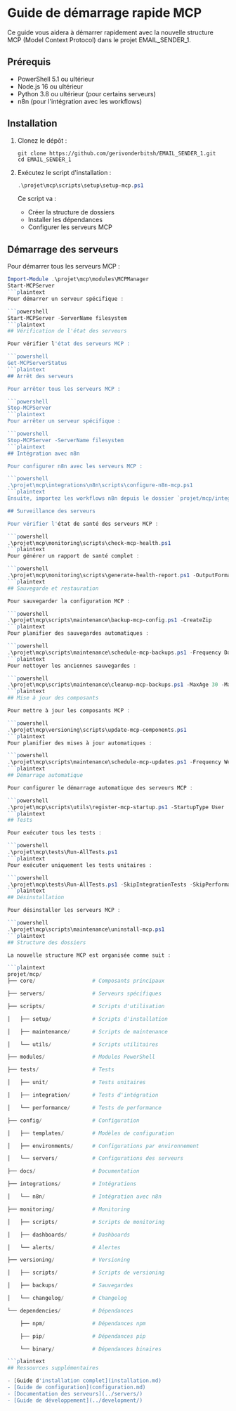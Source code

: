 # Guide de démarrage rapide MCP

Ce guide vous aidera à démarrer rapidement avec la nouvelle structure MCP (Model Context Protocol) dans le projet EMAIL_SENDER_1.

## Prérequis

- PowerShell 5.1 ou ultérieur
- Node.js 16 ou ultérieur
- Python 3.8 ou ultérieur (pour certains serveurs)
- n8n (pour l'intégration avec les workflows)

## Installation

1. Clonez le dépôt :
   ```
   git clone https://github.com/gerivonderbitsh/EMAIL_SENDER_1.git
   cd EMAIL_SENDER_1
   ```

2. Exécutez le script d'installation :
   ```powershell
   .\projet\mcp\scripts\setup\setup-mcp.ps1
   ```

   Ce script va :
   - Créer la structure de dossiers
   - Installer les dépendances
   - Configurer les serveurs MCP

## Démarrage des serveurs

Pour démarrer tous les serveurs MCP :

```powershell
Import-Module .\projet\mcp\modules\MCPManager
Start-MCPServer
```plaintext
Pour démarrer un serveur spécifique :

```powershell
Start-MCPServer -ServerName filesystem
```plaintext
## Vérification de l'état des serveurs

Pour vérifier l'état des serveurs MCP :

```powershell
Get-MCPServerStatus
```plaintext
## Arrêt des serveurs

Pour arrêter tous les serveurs MCP :

```powershell
Stop-MCPServer
```plaintext
Pour arrêter un serveur spécifique :

```powershell
Stop-MCPServer -ServerName filesystem
```plaintext
## Intégration avec n8n

Pour configurer n8n avec les serveurs MCP :

```powershell
.\projet\mcp\integrations\n8n\scripts\configure-n8n-mcp.ps1
```plaintext
Ensuite, importez les workflows n8n depuis le dossier `projet/mcp/integrations/n8n/workflows/`.

## Surveillance des serveurs

Pour vérifier l'état de santé des serveurs MCP :

```powershell
.\projet\mcp\monitoring\scripts\check-mcp-health.ps1
```plaintext
Pour générer un rapport de santé complet :

```powershell
.\projet\mcp\monitoring\scripts\generate-health-report.ps1 -OutputFormat HTML -IncludeTests
```plaintext
## Sauvegarde et restauration

Pour sauvegarder la configuration MCP :

```powershell
.\projet\mcp\scripts\maintenance\backup-mcp-config.ps1 -CreateZip
```plaintext
Pour planifier des sauvegardes automatiques :

```powershell
.\projet\mcp\scripts\maintenance\schedule-mcp-backups.ps1 -Frequency Daily -Time 02:00 -CreateZip
```plaintext
Pour nettoyer les anciennes sauvegardes :

```powershell
.\projet\mcp\scripts\maintenance\cleanup-mcp-backups.ps1 -MaxAge 30 -MaxCount 10
```plaintext
## Mise à jour des composants

Pour mettre à jour les composants MCP :

```powershell
.\projet\mcp\versioning\scripts\update-mcp-components.ps1
```plaintext
Pour planifier des mises à jour automatiques :

```powershell
.\projet\mcp\scripts\maintenance\schedule-mcp-updates.ps1 -Frequency Weekly -DayOfWeek Sunday -Time 03:00
```plaintext
## Démarrage automatique

Pour configurer le démarrage automatique des serveurs MCP :

```powershell
.\projet\mcp\scripts\utils\register-mcp-startup.ps1 -StartupType User
```plaintext
## Tests

Pour exécuter tous les tests :

```powershell
.\projet\mcp\tests\Run-AllTests.ps1
```plaintext
Pour exécuter uniquement les tests unitaires :

```powershell
.\projet\mcp\tests\Run-AllTests.ps1 -SkipIntegrationTests -SkipPerformanceTests
```plaintext
## Désinstallation

Pour désinstaller les serveurs MCP :

```powershell
.\projet\mcp\scripts\maintenance\uninstall-mcp.ps1
```plaintext
## Structure des dossiers

La nouvelle structure MCP est organisée comme suit :

```plaintext
projet/mcp/
├── core/                  # Composants principaux

├── servers/               # Serveurs spécifiques

├── scripts/               # Scripts d'utilisation

│   ├── setup/             # Scripts d'installation

│   ├── maintenance/       # Scripts de maintenance

│   └── utils/             # Scripts utilitaires

├── modules/               # Modules PowerShell

├── tests/                 # Tests

│   ├── unit/              # Tests unitaires

│   ├── integration/       # Tests d'intégration

│   └── performance/       # Tests de performance

├── config/                # Configuration

│   ├── templates/         # Modèles de configuration

│   ├── environments/      # Configurations par environnement

│   └── servers/           # Configurations des serveurs

├── docs/                  # Documentation

├── integrations/          # Intégrations

│   └── n8n/               # Intégration avec n8n

├── monitoring/            # Monitoring

│   ├── scripts/           # Scripts de monitoring

│   ├── dashboards/        # Dashboards

│   └── alerts/            # Alertes

├── versioning/            # Versioning

│   ├── scripts/           # Scripts de versioning

│   ├── backups/           # Sauvegardes

│   └── changelog/         # Changelog

└── dependencies/          # Dépendances

    ├── npm/               # Dépendances npm

    ├── pip/               # Dépendances pip

    └── binary/            # Dépendances binaires

```plaintext
## Ressources supplémentaires

- [Guide d'installation complet](installation.md)
- [Guide de configuration](configuration.md)
- [Documentation des serveurs](../servers/)
- [Guide de développement](../development/)
